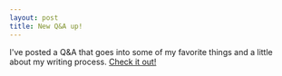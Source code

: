 ```yaml
---
layout: post
title: New Q&A up!
---
```


I've posted a Q&A that goes into some of my favorite things and a little about my writing process. <a href="/about/QandA">Check it out!</a>